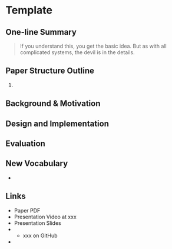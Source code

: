 # Template

## One-line Summary

> If you understand this, you get the basic idea. But as with all complicated systems, the devil is in the details.

## Paper Structure Outline

1. 
## Background & Motivation

## Design and Implementation

## Evaluation

## New Vocabulary

* 
## Links

* Paper PDF
* Presentation Video at xxx
* Presentation Slides
* * xxx on GitHub
* 
